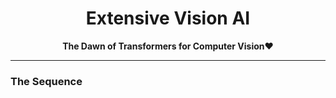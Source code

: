 <h1 align="center">Extensive Vision AI</h1>
<p align="center">
  <strong>The Dawn of Transformers for Computer Vision❤</strong>
</p>

---

### The Sequence

